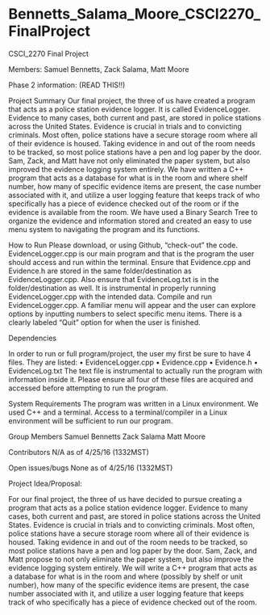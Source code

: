 # Bennetts_Salama_Moore_CSCI2270_FinalProject
CSCI_2270 Final Project

Members: Samuel Bennetts, Zack Salama, Matt Moore

Phase 2 information:  (READ THIS!!)

Project Summary 
Our final project, the three of us have created a program that acts as a police station evidence logger. It is called EvidenceLogger.
Evidence to many cases, both current and past, are stored in police stations across the United States. Evidence is crucial in trials and
to convicting criminals. Most often, police stations have a secure storage room where all of their evidence is housed. Taking evidence in
and out of the room needs to be tracked, so most police stations have a pen and log paper by the door. Sam, Zack, and Matt have not only
eliminated the paper system, but also improved the evidence logging system entirely. We have written a C++ program that acts as a
database for what is in the room and where shelf number, how many of specific evidence items are present, the case number associated with
it, and utilize a user logging feature that keeps track of who specifically has a piece of evidence checked out of the room or if the
evidence is available from the room. 
We have used a Binary Search Tree to organize the evidence and information stored and created an easy to use menu system to navigating
the program and its functions.

How to Run 
Please download, or using Github, “check-out” the code. EvidenceLogger.cpp is our main program and that is the program the user should
access and run within the terminal. Ensure that Evidence.cpp and Evidence.h are stored in the same folder/destination as
EvidenceLogger.cpp. Also ensure that EvidenceLog.txt is in the folder/destination as well. It is instrumental in properly running
EvidenceLogger.cpp with the intended data. 
Compile and run EvidenceLogger.cpp. A familiar menu will appear and the user can explore options by inputting numbers to select specific
menu items. There is a clearly labeled “Quit” option for when the user is finished.

Dependencies 

In order to run or full program/project, the user my first be sure to have 4 files. They are listed:
•	EvidenceLogger.cpp
•	Evidence.cpp
•	Evidence.h
•	EvidenceLog.txt
The text file is instrumental to actually run the program with information inside it. Please ensure all four of these files are acquired
and accessed before attempting to run the program.

System Requirements
The program was written in a Linux environment. We used C++ and a terminal. Access to a terminal/compiler in a Linux environment will be
sufficient to run our program.

Group Members 
Samuel Bennetts
Zack Salama
Matt Moore

Contributors 
N/A as of 4/25/16 (1332MST)

Open issues/bugs 
None as of 4/25/16 (1332MST)







Project Idea/Proposal:

For our final project, the three of us have decided to pursue creating a program that acts as a police station evidence logger. Evidence
to many cases, both current and past, are stored in police stations across the United States. Evidence is crucial in trials and to
convicting criminals. Most often, police stations have a secure storage room where all of their evidence is housed. Taking evidence in
and out of the room needs to be tracked, so most police stations have a pen and log paper by the door. Sam, Zack, and Matt propose to not
only eliminate the paper system, but also improve the evidence logging system entirely. We will write a C++ program that acts as a
database for what is in the room and where (possibly by shelf or unit number), how many of the specific evidence items are present, the
case number associated with it, and utilize a user logging feature that keeps track of who specifically has a piece of evidence checked
out of the room. 
